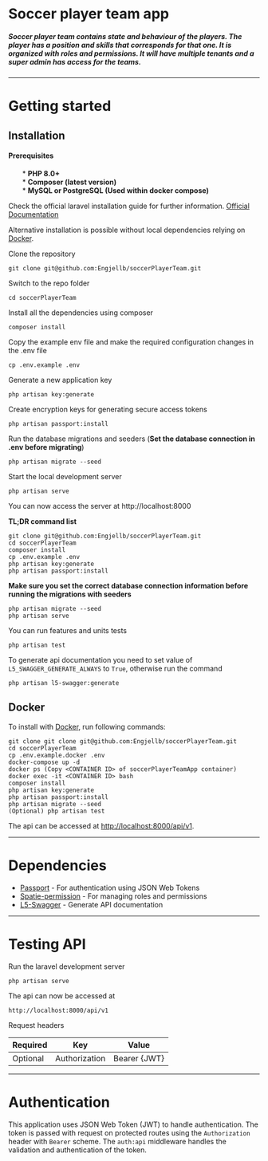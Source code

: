 # Soccer player team app

##### Soccer player team contains state and behaviour of the players. The player has a position and skills that corresponds for that one. It is organized with roles and permissions. It will have multiple tenants and a super admin has access for the teams.

----------

# Getting started

## Installation

#### Prerequisites

&emsp;&emsp;* **PHP 8.0+**<br/>
&emsp;&emsp;* **Composer (latest version)**<br/>
&emsp;&emsp;* **MySQL or PostgreSQL (Used within docker compose)**



Check the official laravel installation guide for further information. [Official Documentation](https://laravel.com/docs/9.x/installation)

Alternative installation is possible without local dependencies relying on [Docker](https://www.docker.com).

Clone the repository

    git clone git@github.com:Engjellb/soccerPlayerTeam.git

Switch to the repo folder

    cd soccerPlayerTeam

Install all the dependencies using composer

    composer install

Copy the example env file and make the required configuration changes in the .env file

    cp .env.example .env

Generate a new application key

    php artisan key:generate

Create encryption keys for generating secure access tokens

    php artisan passport:install

Run the database migrations and seeders (**Set the database connection in .env before migrating**)

    php artisan migrate --seed

Start the local development server

    php artisan serve

You can now access the server at http://localhost:8000

**TL;DR command list**

    git clone git@github.com:Engjellb/soccerPlayerTeam.git
    cd soccerPlayerTeam
    composer install
    cp .env.example .env
    php artisan key:generate
    php artisan passport:install 

**Make sure you set the correct database connection information before running the migrations with seeders**

    php artisan migrate --seed
    php artisan serve

You can run features and units tests
    
    php artisan test

To generate api documentation you need to set value of `L5_SWAGGER_GENERATE_ALWAYS` to `True`, otherwise run the command
    
    php artisan l5-swagger:generate

## Docker

To install with [Docker](https://www.docker.com), run following commands:

```
git clone git clone git@github.com:Engjellb/soccerPlayerTeam.git
cd soccerPlayerTeam
cp .env.example.docker .env
docker-compose up -d
docker ps (Copy <CONTAINER ID> of soccerPlayerTeamApp container)
docker exec -it <CONTAINER ID> bash
composer install
php artisan key:generate
php artisan passport:install
php artisan migrate --seed
(Optional) php artisan test
```

The api can be accessed at [http://localhost:8000/api/v1](http://localhost:8000/api/v1).

----------

# Dependencies

- [Passport](https://laravel.com/docs/9.x/passport) - For authentication using JSON Web Tokens
- [Spatie-permission](https://spatie.be/docs/laravel-permission/v5/introduction) - For managing roles and permissions
- [L5-Swagger](https://github.com/DarkaOnLine/L5-Swagger) - Generate API documentation

----------

# Testing API

Run the laravel development server

    php artisan serve

The api can now be accessed at

    http://localhost:8000/api/v1

Request headers

| **Required** 	| **Key**              	| **Value**            	|
|----------	|------------------	|------------------	|
| Optional 	| Authorization    	| Bearer {JWT}      	|

----------

# Authentication

This application uses JSON Web Token (JWT) to handle authentication. The token is passed with request on protected routes using the `Authorization` header with `Bearer` scheme. The `auth:api` middleware handles the validation and authentication of the token.
